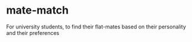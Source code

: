# mate-match
For university students, to find their flat-mates based on their personality and their preferences

